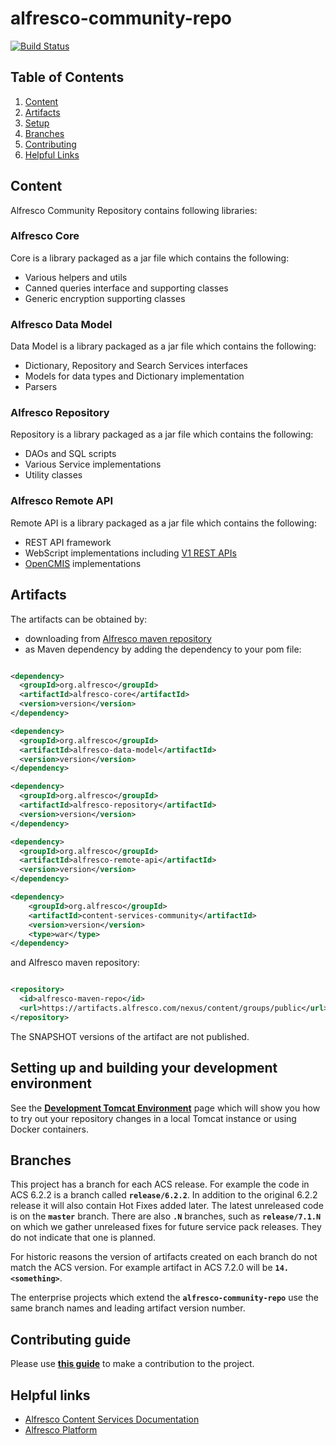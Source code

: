 # alfresco-community-repo

[![Build Status](https://github.com/Alfresco/alfresco-community-repo/actions/workflows/master_release.yml/badge.svg?branch=master)](https://github.com/Alfresco/alfresco-community-repo/actions/workflows/master_release.yml)

## Table of Contents
1. [Content](#content)
2. [Artifacts](#artifacts)
3. [Setup](#setting-up-and-building-your-development-environment)
4. [Branches](#branches)
5. [Contributing](#contributing-guide)
6. [Helpful Links](#helpful-links)


## Content
Alfresco Community Repository contains following libraries:

### Alfresco Core
Core is a library packaged as a jar file which contains the following:

* Various helpers and utils
* Canned queries interface and supporting classes
* Generic encryption supporting classes

### Alfresco Data Model

Data Model is a library packaged as a jar file which  contains the following:

* Dictionary, Repository and Search Services interfaces
* Models for data types and Dictionary implementation
* Parsers

### Alfresco Repository

Repository is a library packaged as a jar file which contains the following:

* DAOs and SQL scripts
* Various Service implementations
* Utility classes

### Alfresco Remote API

Remote API is a library packaged as a jar file which contains the following:

* REST API framework
* WebScript implementations including [V1 REST APIs](https://hub.alfresco.com/t5/alfresco-content-services-blog/v1-rest-api-10-things-you-should-know/ba-p/287692)
* [OpenCMIS](https://chemistry.apache.org/java/opencmis.html) implementations

## Artifacts

The artifacts can be obtained by:
* downloading from [Alfresco maven repository](https://artifacts.alfresco.com/nexus/#browse/browse:public)
* as Maven dependency by adding the dependency to your pom file:

~~~xml

<dependency>
  <groupId>org.alfresco</groupId>
  <artifactId>alfresco-core</artifactId>
  <version>version</version>
</dependency>

<dependency>
  <groupId>org.alfresco</groupId>
  <artifactId>alfresco-data-model</artifactId>
  <version>version</version>
</dependency>

<dependency>
  <groupId>org.alfresco</groupId>
  <artifactId>alfresco-repository</artifactId>
  <version>version</version>
</dependency>

<dependency>
  <groupId>org.alfresco</groupId>
  <artifactId>alfresco-remote-api</artifactId>
  <version>version</version>
</dependency>

<dependency>
    <groupId>org.alfresco</groupId>
    <artifactId>content-services-community</artifactId>
    <version>version</version>
    <type>war</type>
</dependency>

~~~

and Alfresco maven repository:

~~~xml

<repository>
  <id>alfresco-maven-repo</id>
  <url>https://artifacts.alfresco.com/nexus/content/groups/public</url>
</repository>

~~~

The SNAPSHOT versions of the artifact are not published.

## Setting up and building your development environment

See the [**Development Tomcat Environment**](https://github.com/Alfresco/acs-community-packaging/tree/master/dev/README.md)
page which will show you how to try out your repository changes in a local Tomcat instance or using Docker containers. 

## Branches

This project has a branch for each ACS release. For example the code in ACS 6.2.2 is a
branch called **`release/6.2.2`**. In addition to the original 6.2.2 release it will also contain Hot Fixes
added later. The latest unreleased code is on the **`master`** branch. There are also **`.N`** branches, such as 
**`release/7.1.N`** on which we gather unreleased fixes for future service pack releases. They do not indicate
that one is planned.

For historic reasons the version of artifacts created on each branch do not match the ACS version.
For example artifact in ACS 7.2.0 will be **`14.<something>`**.

The enterprise projects which extend the **`alfresco-community-repo`** use the same branch names and leading
artifact version number.

## Contributing guide

Please use [**this guide**](CONTRIBUTING.md) to make a contribution to the project.

## Helpful links

- [Alfresco Content Services Documentation](https://docs.alfresco.com/content-services/latest/)
- [Alfresco Platform](https://www.hyland.com/en/products/alfresco-platform)

